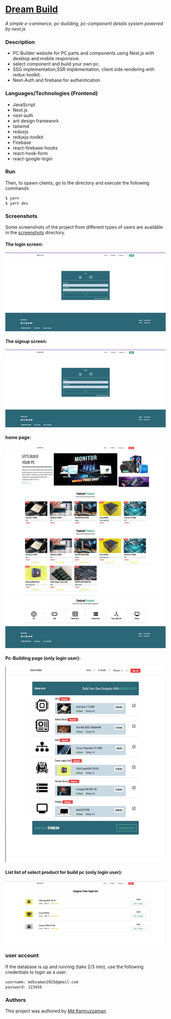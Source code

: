 # [Dream Build](https://dream-build.vercel.app/)

_A simple e-commerce, pc-building, pc-component details system powered by next.js_

### Description

- PC Builder website for PC parts and components using Next.js with desktop and mobile responsive.
- select component and build your own pc.
- SSG implementation,SSR implementation, client side rendering with redux-toolkit.
- Next-Auth and firebase for authentication

### Languages/Technologies (Frontend)

- JavaScript
- Next.js
- next-auth
- ant design framework
- tailwind
- reduxjs
- reduxjs-toolkit
- Firebase
- react-firebase-hooks
- react-hook-form
- react-google-login

### Run

Then, to spawn clients, go to the directory and execute the following commands:

```
$ yarn
$ yarn dev
```

### Screenshots

Some screenshots of the project from different types of users are available in the [screenshots](./screenshots/) directory.

#### The login screen:

![](./ScreenShot/login.jpg)

#### The signup screen:

![](./ScreenShot/signup.jpg)

#### home page:

![](./ScreenShot/hero.jpg)
![](./ScreenShot/featured-product.jpg)
![](./ScreenShot/catagory.jpg)

#### Pc-Building page (only login user):

![](./ScreenShot/pcbuilder.jpg)

#### List list of select product for build pc (only login user):

![](./ScreenShot/select.jpg)

### user account

If the database is up and running (take 2/3 min), use the following credentials to login as a user:

```
username: mdkzaman2025@gmail.com
password: 123456
```

### Authors

This project was authored by [Md Kamruzzaman](https://github.com/YeBenLing-ZAMAN/).

